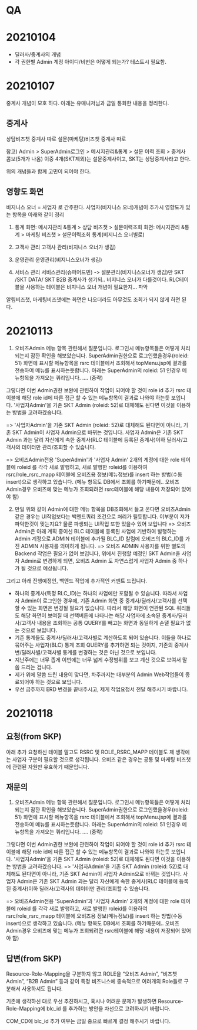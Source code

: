 # QA
# 20210104
- 딜러사/중계사의 개념
- 각 권한별 Admin 계정 아이디/비번은 어떻게 되는가? 테스트시 필요함. 

# 20210107

중계사 개념이 모호 하다. 아래는 유매니저님과 금일 통화한 내용을 정리한다.
## 중계사
상담비즈챗 중계사 따로
설문(마케팅)비즈챗 중계사 따로

참고) Admin > SuperAdmin로그인 > 메시지관리&통계 > 설문 이력 조회 > 중계사 콤보(5개가 나옴)
이중 4개(SKT제외)는 설문중계사이고, SKT는 상담중계사라고 한다. 

위의 개념들과 함께 고민이 되어야 한다.

## 영향도 화면
비지니스 오너 = 사업자  로 간주한다.
사업자(비지니스 오너)개념이 추가시 영향도가 있는 항목을 아래와 같이 정리
1. 통계
화면: 메시지관리 &통계 > 상담 비즈챗 > 설문이력조회
화면: 메시지관리 &통계 > 마케팅 비즈챗 > 설문이력조회
통계(비지니스 오너별로)

2. 고객사 관리
고객사 관리(비지니스 오너가 생김)
3. 운영관리
운영관리(비지니스오너가 생김)
4. 서비스 관리
서비스관리(슈퍼어드민)
-> 설문관리(비지니스오너가 생김)만 SKT /SKT DATA/ SKT B2B 중계사가 생기되.. 비지니스 오너가 다를것이다.
RLC테이블을 사용하는 테이블은 비지니스 오너 개념이 필요한지... 파악

알림비즈챗, 마케팅비즈챗에는 화면은 나오더라도 아무것도 조회가 되지 않게 하면 된다.

# 20210113
1. 오비즈Admin 메뉴 항목 관련해서 질문입니다. 로그인시 메뉴항목들은 어떻게 처리되는지 잠깐 확인을 해보았습니다.
SuperAdmin권한으로 로그인했을경우(roleid: 51) 화면에 표시할 메뉴항목을 rsrc 테이블에서 조회해서 topMenu.jsp에 결과를 전송하여 메뉴를 표시하는듯합니다. 아래는 SuperAdmin의 roleid: 51 인경우 메뉴항목을 가져오는 쿼리입니다. …. (중략)

그렇다면 이번 Admin권한 보완에 관련하여 작업이 되어야 할 것이 role id 추가 rsrc 테이블에 해당 role id에 따른 접근 할 수 있는 메뉴항목이 결과로 나와야 하는듯 보입니다. '사업자Admin'을 기존 SKT Admin (roleid: 52)로 대체해도 된다면 이것을 이용하는 방법을 고려하겠습니다.

=> '사업자Admin'을 기존 SKT Admin (roleid: 52)로 대체해도 된다면이 아니라, 기존 SKT Admin이 사업자 Admin으로 바뀌는 것입니다. 사업자 Admin은 기존 SKT Admin 과는 달리 자신에게 속한 중계사(RLC 테이블에 등록된 중계사)이하 딜러사/고객사의 데이터만 관리/조회할 수 있습니다.

  => 오비즈Admin전용 'SuperAdmin'과 '사업자 Admin' 2개의 계정에 대한 role 테이블에 roleid 를 각각 새로 발행하고, 새로 발행한 roleid를 이용하여 rsrc/role_rsrc_mapp 테이블에 오비즈용 정보(메뉴정보)를 insert 하는 방법(수동 insert)으로 생각하고 있습니다.  (메뉴 항목도 DB에서 조회를 하기때문에.. 오비즈Admin경우 오비즈에 맞는 메뉴가 조회되려면 rsrc테이블에 해당 내용이 저장되어 있어야 함)

2. 만일 위와 같이 Admin에 대한 메뉴 항목을 DB조회해서 들고 온다면 오비즈Admin 같은 경우는 UI작업보다는 백엔드쿼리 조건으로 처리가 될듯합니다. 이부분이 저가 파악한것이 맞는지요? 물론 파생되는 UI작업 또한 있을수 있어 보입니다
=> 오비즈 Admin은 아래 계획 중이신 BLC 테이블에 등록된 사업에 기반하여 발행하는 Admin 계정으로 ADMIN 테이블에 추가될 BLC_ID 칼럼에 오비즈의 BLC_ID를 가진 ADMIN 사용자를 의미하게 됩니다.
=> 오비즈 ADMIN 사용자를 위한 별도의 Backend 작업은 필요가 없어 보입니다, 위에서 진행할 예정인 SKT Admin을 사업자 Admin로 변경하게 되면, 오비즈 Admin 도 자연스럽게 사업자 Admin 중 하나가 될 것으로 예상됩니다.

그리고 아래 진행예정인, 백엔드 작업에 추가적인 커멘트 드립니다.
- 하나의 중계사(특정 RLC_ID)는 하나의 사업에만 포함될 수 있습니다. 따라서 사업자 Admin이 로그인한 경우에, 기존 Admin 화면 중 중계사/딜러사/고객사를 선택할 수 있는 화면은 변경될 필요가 없습니다. 따라서 해당 화면이 연관된 SQL 쿼리들도 해당 화면이 보여질 때 선택버튼에 나타나는 해당 사업자에 소속된 중계사/딜러사/고객사 내용을 조회하는 공통 QUERY를 빼고는 화면과 동일하게 손댈 필요가 없는 것으로 보입니다.
- 기존 통계들도 중계사/딜러사/고객사별로 계산하도록 되어 있습니다. 이들을 하나로 묶어주는 사업자(BLC) 통계 조회 QUERY를 추가하면 되는 것이지, 기존의 중계사변/딜러사별/고객사별 통계를 변경하는 것은 아닌 것으로 보입니다.
- 지난주에는 너무 좁게 이번에는 너무 넓게 수정범위를 보고 계신 것으로 보여서 말씀 드리는 겁니다.
- 제가 위에 말씀 드린 내용이 맞다면, 차주까지는 대부분의 Admin Web작업들이 종료되어야 하는 것으로 보입니다.
- 우선 금주까지 ERD 변경을 끝내주시고, 제게 작업요청서 전달 해주시기 바랍니다.

# 20210118
## 요청(from SKP)
아래 추가 요청하신 테이블 말고도 RSRC 및 ROLE_RSRC_MAPP 테이블도 제 생각에는 사업자 구분이 필요할 것으로 생각됩니다.
오비즈 같은 경우는 공통 및 마케팅 비즈챗에 관련된 자원만 유효하기 때문입니다.

## 재문의
1. 오비즈Admin 메뉴 항목 관련해서 질문입니다. 로그인시 메뉴항목들은 어떻게 처리되는지 잠깐 확인을 해보았습니다.
SuperAdmin권한으로 로그인했을경우(roleid: 51) 화면에 표시할 메뉴항목을 rsrc 테이블에서 조회해서 topMenu.jsp에 결과를 전송하여 메뉴를 표시하는듯합니다. 아래는 SuperAdmin의 roleid: 51 인경우 메뉴항목을 가져오는 쿼리입니다. …. (중략)

그렇다면 이번 Admin권한 보완에 관련하여 작업이 되어야 할 것이 role id 추가 rsrc 테이블에 해당 role id에 따른 접근 할 수 있는 메뉴항목이 결과로 나와야 하는듯 보입니다. '사업자Admin'을 기존 SKT Admin (roleid: 52)로 대체해도 된다면 이것을 이용하는 방법을 고려하겠습니다.
=> '사업자Admin'을 기존 SKT Admin (roleid: 52)로 대체해도 된다면이 아니라, 기존 SKT Admin이 사업자 Admin으로 바뀌는 것입니다. 사업자 Admin은 기존 SKT Admin 과는 달리 자신에게 속한 중계사(RLC 테이블에 등록된 중계사)이하 딜러사/고객사의 데이터만 관리/조회할 수 있습니다.

  => 오비즈Admin전용 'SuperAdmin'과 '사업자 Admin' 2개의 계정에 대한 role 테이블에 roleid 를 각각 새로 발행하고, 새로 발행한 roleid를 이용하여 rsrc/role_rsrc_mapp 테이블에 오비즈용 정보(메뉴정보)를 insert 하는 방법(수동 insert)으로 생각하고 있습니다.  (메뉴 항목도 DB에서 조회를 하기때문에.. 오비즈Admin경우 오비즈에 맞는 메뉴가 조회되려면 rsrc테이블에 해당 내용이 저장되어 있어야 함)

## 답변(from SKP)
Resource-Role-Mapping을 구분하지 않고 ROLE을 “오비즈 Admin”, “비즈챗 Admin”, “B2B Admin” 등과 같이 특정 비즈니스에 종속적으로 여러개의 Role들로 구분해서 사용하셔도 됩니다.

기존에 생각하신 대로 우선 추진하시고, 혹시나 어려운 문제가 발생하면 Resource-Role-Mapping에 blc_id 를 추가하는 방안을 차선으로 고려하시기 바랍니다.

COM_CD에 blc_id 추가 여부는 금일 중으로 빠르게 결정 해주시기 바랍니다.

